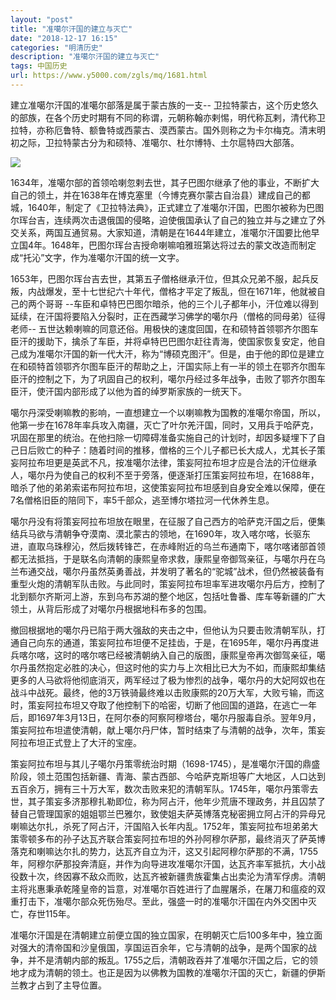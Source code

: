 ```yaml
---
layout: "post"
title: "准噶尔汗国的建立与灭亡"
date: "2018-12-17 16:15"
categories: "明清历史"
description: "准噶尔汗国的建立与灭亡"
tags: 中国历史
url: https://www.y5000.com/zgls/mq/1681.html
---
```






建立准噶尔汗国的准噶尔部落是属于蒙古族的一支--
卫拉特蒙古，这个历史悠久的部族，在各个历史时期有不同的称谓，元朝称翰亦剌惕，明代称瓦剌，清代称卫拉特，亦称厄鲁特、额鲁特或西蒙古、漠西蒙古。国外则称之为卡尔梅克。清末明初之际，卫拉特蒙古分为和硕特、准噶尔、杜尔博特、土尔扈特四大部落。

![](https://img.y5000.com/uploads/allimg/130907/2-130ZH02F0B9.jpg)

1634年，准噶尔部的首领哈喇忽剌去世，其子巴图尔继承了他的事业，不断扩大自己的领土，并在1638年在博克塞里（今博克赛尔蒙古自治县）建成自己的都城，1640年，制定了《卫拉特法典》，正式建立了准噶尔汗国，巴图尔被称为巴图尔珲台吉，连续两次击退俄国的侵略，迫使俄国承认了自己的独立并与之建立了外交关系，两国互通贸易。大家知道，清朝是在1644年建立，准噶尔汗国要比他早立国4年。1648年，巴图尔珲台吉授命喇嘛咱雅班第达将过去的蒙文改造而制定成“托沁”文字，作为准噶尔汗国的统一文字。

1653年，巴图尔珲台吉去世，其第五子僧格继承汗位，但其众兄弟不服，起兵反叛，内战爆发，至十七世纪六十年代，僧格才平定了叛乱，但在1671年，他就被自己的两个哥哥
--车臣和卓特巴巴图尔暗杀，他的三个儿子都年小，汗位难以得到延续，在汗国将要陷入分裂时，正在西藏学习佛学的噶尔丹（僧格的同母弟）征得老师--
五世达赖喇嘛的同意还俗。用极快的速度回国，在和硕特首领鄂齐尔图车臣汗的援助下，擒杀了车臣，并将卓特巴巴图尔赶往青海，使国家恢复安定，他自己成为准噶尔汗国的新一代大汗，称为“博硕克图汗”。但是，由于他的即位是建立在和硕特首领鄂齐尔图车臣汗的帮助之上，汗国实际上有一半的领土在鄂齐尔图车臣汗的控制之下，为了巩固自己的权利，噶尔丹经过多年战争，击败了鄂齐尔图车臣汗，使汗国内部形成了以他为首的绰罗斯家族的一统天下。

噶尔丹深受喇嘛教的影响，一直想建立一个以喇嘛教为国教的准噶尔帝国，所以，他第一步在1678年率兵攻入南疆，灭亡了叶尔羌汗国，同时，又用兵于哈萨克，巩固在那里的统治。在他扫除一切障碍准备实施自己的计划时，却因多疑埋下了自己日后败亡的种子：随着时间的推移，僧格的三个儿子都已长大成人，尤其长子策妄阿拉布坦更是英武不凡，按准噶尔法律，策妄阿拉布坦才应是合法的汗位继承人，噶尔丹为使自己的权利不至于旁落，便逐渐打压策妄阿拉布坦，在1688年，暗杀了他的弟弟索诺布阿拉布坦，这使策妄阿拉布坦感到自身安全难以保障，便在7名僧格旧臣的陪同下，率5千部众，逃至博尔塔拉河一代休养生息。

噶尔丹没有将策妄阿拉布坦放在眼里，在征服了自己西方的哈萨克汗国之后，便集结兵马欲与清朝争夺漠南、漠北蒙古的领地，在1690年，攻入喀尔喀，长驱东进，直取乌珠穆沁，然后拨转锋芒，在赤峰附近的乌兰布通南下，喀尔喀诸部首领都无法抵挡，于是联名向清朝的康熙皇帝求救，康熙皇帝御驾亲征，与噶尔丹在乌兰布通交战，噶尔丹虽然英勇善战，并发明了著名的“驼城”战术，但仍然被装备有重型火炮的清朝军队击败。与此同时，策妄阿拉布坦率军进攻噶尔丹后方，控制了北到额尔齐斯河上游，东到乌布苏湖的整个地区，包括吐鲁番、库车等新疆的广大领土，从背后形成了对噶尔丹根据地科布多的包围。

撤回根据地的噶尔丹已陷于两大强敌的夹击之中，但他认为只要击败清朝军队，打通自己向东的通道，策妄阿拉布坦便不足挂齿，于是，在1695年，噶尔丹再度进兵喀尔喀，这时的喀尔喀已经被清朝纳入自己的版图，康熙皇帝再次御驾亲征，噶尔丹虽然抱定必胜的决心，但这时他的实力与上次相比已大为不如，而康熙却集结更多的人马欲将他彻底消灭，两军经过了极为惨烈的战争，噶尔丹的大妃阿奴也在战斗中战死。最终，他的3万铁骑最终难以击败康熙的20万大军，大败亏输，而这时，策妄阿拉布坦又夺取了他控制下的哈密，切断了他回国的道路，在逃亡一年后，即1697年3月13日，在阿尔泰的阿察阿穆塔台，噶尔丹服毒自杀。翌年9月，策妄阿拉布坦遣使清朝，献上噶尔丹尸体，暂时结束了与清朝的战争，次年，策妄阿拉布坦正式登上了大汗的宝座。

策妄阿拉布坦与其儿子噶尔丹策零统治时期（1698-1745），是准噶尔汗国的鼎盛阶段，领土范围包括新疆、青海、蒙古西部、今哈萨克斯坦等广大地区，人口达到五百余万，拥有三十万大军，数次击败来犯的清朝军队。1745年，噶尔丹策零去世，其子策妄多济那穆扎勒即位，称为阿占汗，他年少荒唐不理政务，并且囚禁了替自己管理国家的姐姐鄂兰巴雅尔，致使姐夫萨英博落克秘密拥立阿占汗的异母兄喇嘛达尔扎，杀死了阿占汗，汗国陷入长年内乱。1752年，策妄阿拉布坦弟弟大策零顿多布的孙子达瓦齐联合策妄阿拉布坦的外孙阿穆尔萨那，最终消灭了萨英博落克和喇嘛达尔扎的势力，达瓦齐自立为汗，这又引起阿穆尔萨那的不满，1755年，阿穆尔萨那投奔清庭，并作为向导进攻准噶尔汗国，达瓦齐率军抵抗，大小战役数十次，终因寡不敌众而败，达瓦齐被新疆贵族霍集占出卖沦为清军俘虏。清朝主将兆惠秉承乾隆皇帝的旨意，对准噶尔百姓进行了血腥屠杀，在屠刀和瘟疫的双重打击下，准噶尔部众死伤殆尽。至此，强盛一时的准噶尔汗国在内外交困中灭亡，存世115年。

准噶尔汗国是在清朝建立前便立国的独立国家，在明朝灭亡后100多年中，独立面对强大的清帝国和沙皇俄国，享国运百余年，它与清朝的战争，是两个国家的战争，并不是清朝内部的叛乱。1755之后，清朝政吞并了准噶尔汗国之后，它的领地才成为清朝的领土。也正是因为以佛教为国教的准噶尔汗国的灭亡，新疆的伊斯兰教才占到了主导位置。
